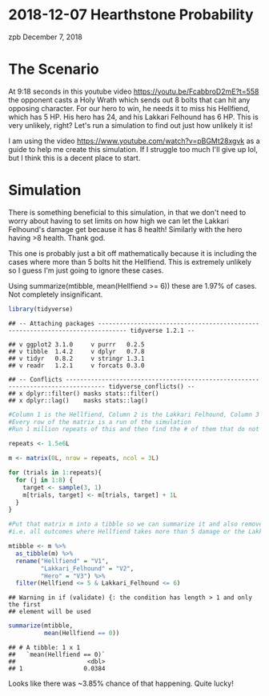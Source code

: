 2018-12-07 Hearthstone Probability
================
zpb
December 7, 2018

The Scenario
============

At 9:18 seconds in this youtube video <https://youtu.be/FcabbroD2mE?t=558> the opponent casts a Holy Wrath which sends out 8 bolts that can hit any opposing character. For our hero to win, he needs it to miss his Hellfiend, which has 5 HP. His hero has 24, and his Lakkari Felhound has 6 HP. This is very unlikely, right? Let's run a simulation to find out just how unlikely it is!

I am using the video <https://www.youtube.com/watch?v=pBGMt28xgvk> as a guide to help me create this simulation. If I struggle too much I'll give up lol, but I think this is a decent place to start.

Simulation
==========

There is something beneficial to this simulation, in that we don't need to worry about having to set limits on how high we can let the Lakkari Felhound's damage get because it has 8 health! Similarly with the hero having &gt;8 health. Thank god.

This one is probably just a bit off mathematically because it is including the cases where more than 5 bolts hit the Hellfiend. This is extremely unlikely so I guess I'm just going to ignore these cases.

Using summarize(mtibble, mean(Hellfiend &gt;= 6)) these are 1.97% of cases. Not completely insignificant.

``` r
library(tidyverse)
```

    ## -- Attaching packages ------------------------------------------------------------------------------ tidyverse 1.2.1 --

    ## v ggplot2 3.1.0     v purrr   0.2.5
    ## v tibble  1.4.2     v dplyr   0.7.8
    ## v tidyr   0.8.2     v stringr 1.3.1
    ## v readr   1.2.1     v forcats 0.3.0

    ## -- Conflicts --------------------------------------------------------------------------------- tidyverse_conflicts() --
    ## x dplyr::filter() masks stats::filter()
    ## x dplyr::lag()    masks stats::lag()

``` r
#Column 1 is the Hellfiend, Column 2 is the Lakkari Felhound, Column 3 is the hero
#Every row of the matrix is a run of the simulation
#Run 1 million repeats of this and then find the # of them that do not have any damage on the hellfiend

repeats <- 1.5e6L

m <- matrix(0L, nrow = repeats, ncol = 3L)

for (trials in 1:repeats){
  for (j in 1:8) {
    target <- sample(3, 1)
    m[trials, target] <- m[trials, target] + 1L
  }
}

#Put that matrix m into a tibble so we can summarize it and also remove all of the outcomes that aren't possible
#i.e. all outcomes where Hellfiend takes more than 5 damage or the Lakkari Felhound takes more than 6

mtibble <- m %>%
  as_tibble(m) %>%
  rename("Hellfiend" = "V1",
         "Lakkari_Felhound" = "V2",
         "Hero" = "V3") %>%
  filter(Hellfiend <= 5 & Lakkari_Felhound <= 6)
```

    ## Warning in if (validate) {: the condition has length > 1 and only the first
    ## element will be used

``` r
summarize(mtibble,
          mean(Hellfiend == 0))
```

    ## # A tibble: 1 x 1
    ##   `mean(Hellfiend == 0)`
    ##                    <dbl>
    ## 1                 0.0384

Looks like there was ~3.85% chance of that happening. Quite lucky!
